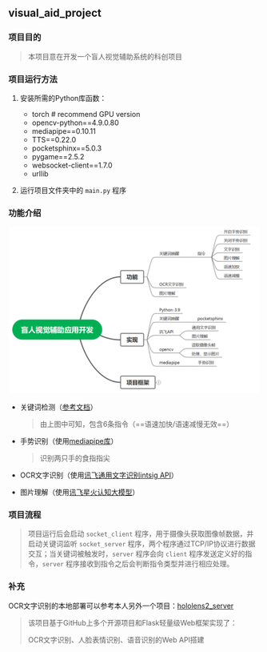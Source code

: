 ## visual_aid_project

### 项目目的

>  本项目意在开发一个盲人视觉辅助系统的科创项目

### 项目运行方法

1. 安装所需的Python库函数：

    - torch  # recommend GPU version
    - opencv-python==4.9.0.80
    - mediapipe==0.10.11
    - TTS==0.22.0
    - pocketsphinx==5.0.3
    - pygame==2.5.2
    - websocket-client==1.7.0
    - urllib
2. 运行项目文件夹中的 `main.py` 程序

### 功能介绍

![1712327045720](README.assets/1712327045720.png)

- 关键词检测（[参考文档](https://blog.51cto.com/u_16099203/7171249?abTest=51cto)）

  > 由上图中可知，包含6条指令（==语速加快/语速减慢无效==）

- 手势识别（使用[mediapipe库](https://developers.google.com/mediapipe/solutions/guide)）

  > 识别两只手的食指指尖

- OCR文字识别（使用[讯飞通用文字识别intsig API](https://www.xfyun.cn/doc/words/universal-character-recognition/API.html)）

- 图片理解（使用[讯飞星火认知大模型](https://www.xfyun.cn/doc/spark/ImageUnderstanding.html#%E6%8E%A5%E5%8F%A3%E8%AF%B4%E6%98%8E)）

### 项目流程

>  项目运行后会启动 `socket_client` 程序，用于摄像头获取图像帧数据，并启动关键词监听 `socket_server` 程序，两个程序通过TCP/IP协议进行数据交互；当关键词被触发时，`server` 程序会向 `client` 程序发送定义好的指令，`server` 程序接收到指令之后会判断指令类型并进行相应处理。

### 补充

OCR文字识别的本地部署可以参考本人另外一个项目：[hololens2_server](https://github.com/chengyingshe/hololens2_server)

> 该项目基于GitHub上多个开源项目和Flask轻量级Web框架实现了：
>
> OCR文字识别、人脸表情识别、语音识别的Web API搭建

